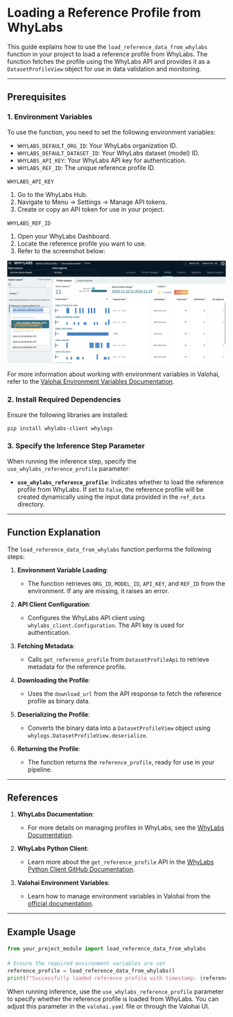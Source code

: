 
# Loading a Reference Profile from WhyLabs

This guide explains how to use the `load_reference_data_from_whylabs` function in your project to load a reference profile from WhyLabs. The function fetches the profile using the WhyLabs API and provides it as a `DatasetProfileView` object for use in data validation and monitoring.

---

## Prerequisites

### 1. Environment Variables
To use the function, you need to set the following environment variables:

- `WHYLABS_DEFAULT_ORG_ID`: Your WhyLabs organization ID.
- `WHYLABS_DEFAULT_DATASET_ID`: Your WhyLabs dataset (model) ID.
- `WHYLABS_API_KEY`: Your WhyLabs API key for authentication.
- `WHYLABS_REF_ID`: The unique reference profile ID.

`WHYLABS_API_KEY`
1. Go to the WhyLabs Hub.
2. Navigate to Menu → Settings → Manage API tokens.
3. Create or copy an API token for use in your project.

`WHYLABS_REF_ID`
1. Open your WhyLabs Dashboard.
2. Locate the reference profile you want to use.
3. Refer to the screenshot below:

![whylabs_get_reference_profile_id.png](screenshots/whylabs_get_reference_profile_id.png)

For more information about working with environment variables in Valohai, refer to the [Valohai Environment Variables Documentation](https://docs.valohai.com/hc/en-us/articles/18704316176017-Environment-Variables).

### 2. Install Required Dependencies
Ensure the following libraries are installed:
```bash
pip install whylabs-client whylogs
```

### 3. Specify the Inference Step Parameter
When running the inference step, specify the `use_whylabs_reference_profile` parameter:
- **`use_whylabs_reference_profile`**: Indicates whether to load the reference profile from WhyLabs. If set to `False`, the reference profile will be created dynamically using the input data provided in the `ref_data` directory.

---

## Function Explanation

The `load_reference_data_from_whylabs` function performs the following steps:

1. **Environment Variable Loading**:
   - The function retrieves `ORG_ID`, `MODEL_ID`, `API_KEY`, and `REF_ID` from the environment. If any are missing, it raises an error.

2. **API Client Configuration**:
   - Configures the WhyLabs API client using `whylabs_client.Configuration`. The API key is used for authentication.

3. **Fetching Metadata**:
   - Calls `get_reference_profile` from `DatasetProfileApi` to retrieve metadata for the reference profile.

4. **Downloading the Profile**:
   - Uses the `download_url` from the API response to fetch the reference profile as binary data.

5. **Deserializing the Profile**:
   - Converts the binary data into a `DatasetProfileView` object using `whylogs.DatasetProfileView.deserialize`.

6. **Returning the Profile**:
   - The function returns the `reference_profile`, ready for use in your pipeline.

---

## References

1. **WhyLabs Documentation**:
   - For more details on managing profiles in WhyLabs, see the [WhyLabs Documentation](https://docs.whylabs.ai/docs/overview-profiles).

2. **WhyLabs Python Client**:
   - Learn more about the `get_reference_profile` API in the [WhyLabs Python Client GitHub Documentation](https://github.com/whylabs/whylabs-client-python/blob/mainline/docs/DatasetProfileApi.md#get_reference_profile).

3. **Valohai Environment Variables**:
   - Learn how to manage environment variables in Valohai from the [official documentation](https://docs.valohai.com/hc/en-us/articles/18704316176017-Environment-Variables).

---

## Example Usage

```python
from your_project_module import load_reference_data_from_whylabs

# Ensure the required environment variables are set
reference_profile = load_reference_data_from_whylabs()
print(f"Successfully loaded reference profile with timestamp: {reference_profile.dataset_timestamp}")
```
When running inference, use the `use_whylabs_reference_profile` parameter to specify whether the reference profile is loaded from WhyLabs. You can adjust this parameter in the `valohai.yaml` file or through the Valohai UI.

